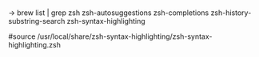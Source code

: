 #
→ brew list | grep zsh
zsh-autosuggestions
zsh-completions
zsh-history-substring-search
zsh-syntax-highlighting


#source /usr/local/share/zsh-syntax-highlighting/zsh-syntax-highlighting.zsh

